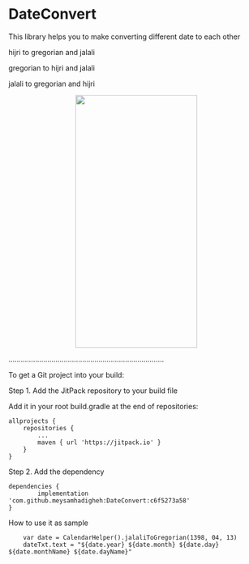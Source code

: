 # DateConvert

This library helps you to make converting different date to each other

hijri to gregorian and jalali

gregorian to hijri and jalali

jalali to gregorian and hijri

<p align="center">
  <img width="240" height="499" src="https://wmpics.pics/di-H9E1.gif">
</p>

............................................................................

To get a Git project into your build:

Step 1. Add the JitPack repository to your build file

Add it in your root build.gradle at the end of repositories:

	allprojects {
		repositories {
			...
			maven { url 'https://jitpack.io' }
		}
	}
Step 2. Add the dependency

	dependencies {
	        implementation 'com.github.meysamhadigheh:DateConvert:c6f5273a58'
	}
  
How to use it as sample

        var date = CalendarHelper().jalaliToGregorian(1398, 04, 13)
        dateTxt.text = "${date.year} ${date.month} ${date.day} ${date.monthName} ${date.dayName}"


